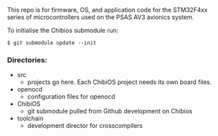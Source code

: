 This repo is for firmware, OS, and application code for the STM32F4xx series of microcontrollers used on the PSAS AV3 avionics system.

To initialise the Chibios submodule run:

    $ git submodule update --init


### Directories:

 - src
   - projects go here. Each ChibiOS project needs its own board files.
 - openocd
   - configuration files for openocd
 - ChibiOS
   - git submodule pulled from Github development on Chibios
 - toolchain
    - development director for crosscompilers
